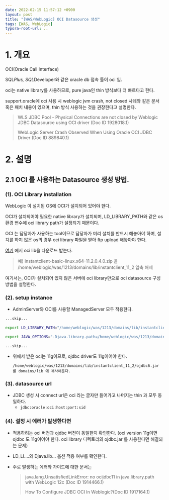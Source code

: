 ```yaml
---
date: 2022-02-15 11:57:12 +0900
layout: post
title: "[WAS/WebLogic] OCI Datasource 생성"
tags: [WAS, WebLogic]
typora-root-url: ..
---
```



# 1. 개요

OCI(Oracle Call Interface)

SQL*Plus, SQL*Developer와 같은 oracle db 접속 툴이 oci 임.

oci는 native library를 사용하므로, pure java인 thin 방식보다 더 빠르다고 한다.

support.oracle에 oci 사용 시 weblogic jvm crash, not closed 사례와 같은 문서 혹은 패치 내용이 있으며, thin 방식 사용하는 것을 권장한다고 설명한다.

> WLS JDBC Pool - Physical Connections are not closed by Weblogic JDBC Datasource using OCI driver (Doc ID 1928018.1)
>
> WebLogic Server Crash Observed When Using Oracle OCI JDBC Driver (Doc ID 889840.1)



# 2. 설명

## 2.1 OCI 를 사용하는 Datasource 생성 방법.

### (1). OCI Library installation

WebLogic 이 설치된 OS에 OCI가 설치되어 있어야 한다.

OCI가 설치되어야 필요한 native library가 설치되며, LD_LIBRARY_PATH와 같은 os 환경 변수에 oci library path가 설정되기 때문이다.

OCI 는 담당자가 사용하는 tool이므로 담당자가 미리 설치를 반드시 해놓아야 하며, 설치를 하지 않은 os의 경우 oci library 파일을 받아 ftp upload 해놓아야 한다.



[여기](http://www.oracle.com/technetwork/database/features/instant-client/index-097480.html) 에서 oci lib을 다운로드 받는다.

>  예) instantclient-basic-linux.x64-11.2.0.4.0.zip 을 /home/weblogic/was/1213/domains/lib/instantclient_11_2 압축 해제

여기서는, OCI가 설치되어 있지 않은 서버에 oci library만으로 oci datasource 구성 방법을 설명한다.



### (2). setup instance

* AdminServer와 OCI를 사용할 ManagedServer 모두 적용한다.

```sh
...skip...

export LD_LIBRARY_PATH="/home/weblogic/was/1213/domains/lib/instantclient_11_2:${LD_LIBRARY_PTH}"

export JAVA_OPTIONS="-Djava.library.path=/home/weblogic/was/1213/domains/lib/instantclient_11_2 ${JAVA_OPTIONS}"

...skip...
```



* 위에서 받은 oci는 11g이므로, ojdbc driver도 11g이어야 한다.

  `/home/weblogic/was/1213/domains/lib/instantclient_11_2/ojdbc6.jar 를 domains/lib 에 복사해둔다.`



### (3). datasource url

* JDBC 생성 시 connect url은 oci 라는 글자만 들어가고 나머지는 thin 과 모두 동일하다.
  * `jdbc:oracle:oci:host:port:sid `



### (4). 설정 시 에러가 발생한다면

* 적용하려는 oci 버전과 ojdbc 버전이 동일한지 확인한다. (oci version 11g이면 ojdbc 도 11g이어야 한다. oci library 디렉토리의 ojdbc.jar 를 사용한다면 해결되는 문제)

* LD_LI....와 Djava.lib... 옵션 적용 여부를 확인한다.

* 주로 발생하는 에러와 가이드에 대한 문서는

  > java.lang.UnsatisfiedLinkError: no ocijdbc11 in java.library.path with WebLogic 12c (Doc ID 1914466.1)
  >
  > How To Configure JDBC OCI In Weblogic?(Doc ID 1917164.1)
